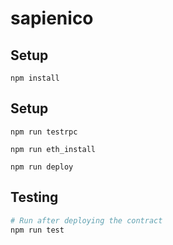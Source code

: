 # sapienico

## Setup
`npm install`

## Setup
`npm run testrpc`

`npm run eth_install`

`npm run deploy`


## Testing

```bash
# Run after deploying the contract
npm run test
```
